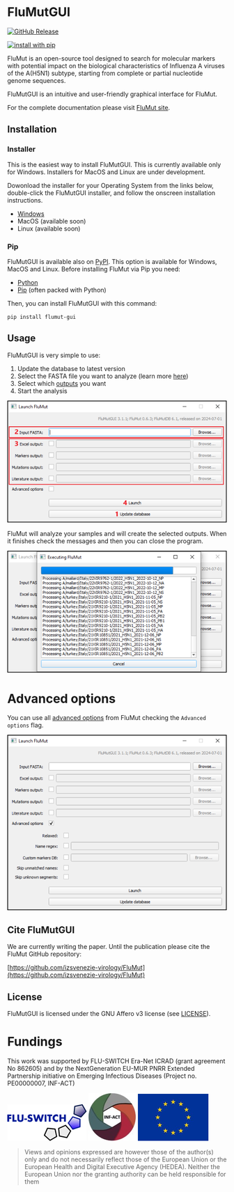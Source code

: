 # FluMutGUI

[![GitHub Release](https://img.shields.io/github/v/release/izsvenezie-virology/FluMutGUI?label=FluMutGUI)](https://github.com/izsvenezie-virology/FluMutGUI/releases/latest/)

[![install with pip](https://img.shields.io/badge/install%20with-pip-brightgreen.svg)](https://pypi.org/project/flumut-gui/)


FluMut is an open-source tool designed to search for molecular markers with potential impact on the biological characteristics of Influenza A viruses of the A(H5N1) subtype, starting from complete or partial nucleotide genome sequences.

FluMutGUI is an intuitive and user-friendly graphical interface for FluMut.

For the complete documentation please visit [FluMut site](https://izsvenezie-virology.github.io/FluMut/).

## Installation

### Installer
This is the easiest way to install FluMutGUI.
This is currently available only for Windows.
Installers for MacOS and Linux are under development.

Dowonload the installer for your Operating System from the links below, double-click the FluMutGUI installer, and follow the onscreen installation instructions.
- [Windows](https://github.com/izsvenezie-virology/FluMutGUI/releases/latest/download/FluMutGUI_Installer.exe)
- MacOS (available soon)
- Linux (available soon)

### Pip
FluMutGUI is available also on [PyPI](https://pypi.org/project/flumut-gui/).
This option is available for Windows, MacOS and Linux.
Before installing FluMut via Pip you need:
- [Python](https://www.python.org/downloads/)
- [Pip](https://pypi.org/project/pip/) (often packed with Python)

Then, you can install FluMutGUI with this command:
```
pip install flumut-gui
```

## Usage
FluMutGUI is very simple to use:
1. Update the database to latest version
1. Select the FASTA file you want to analyze (learn more [here](https://izsvenezie-virology.github.io/FluMut/docs/usage/input-file))
1. Select which [outputs](https://izsvenezie-virology.github.io/FluMut/docs/output) you want
1. Start the analysis

![](https://github.com/izsvenezie-virology/FluMut/blob/main/docs/images/GUI-usage.png)

FluMut will analyze your samples and will create the selected outputs.
When it finishes check the messages and then you can close the program.

![](https://github.com/izsvenezie-virology/FluMut/blob/main/docs/images/GUI-usage-done.png)


# Advanced options
You can use all [advanced options](./usage-cli#options) from FluMut checking the `Advanced options` flag.

![](https://github.com/izsvenezie-virology/FluMut/blob/main/docs/images/GUI-options.png)


## Cite FluMutGUI
We are currently writing the paper. 
Until the publication please cite the FluMut GitHub repository:

[https://github.com/izsvenezie-virology/FluMut](https://github.com/izsvenezie-virology/FluMut)

## License
FluMutGUI is licensed under the GNU Affero v3 license (see [LICENSE](LICENSE)).

# Fundings

This work was supported by FLU-SWITCH Era-Net ICRAD (grant agreement No 862605) and by the NextGeneration EU-MUR PNRR Extended Partnership initiative on Emerging Infectious Diseases (Project no. PE00000007, INF-ACT)

![](https://github.com/izsvenezie-virology/FluMut/blob/main/docs/images/Logo-Flu-Switch.png) ![](https://github.com/izsvenezie-virology/FluMut/blob/main/docs/images/Logo-Inf-act.jpg) ![](https://github.com/izsvenezie-virology/FluMut/blob/main/docs/images/Logo-eu.png)

>Views and opinions expressed are however those of the author(s) only and do not necessarily reflect those of the European Union or the European Health and Digital Executive Agency (HEDEA). 
>Neither the European Union nor the granting authority can be held responsible for them
